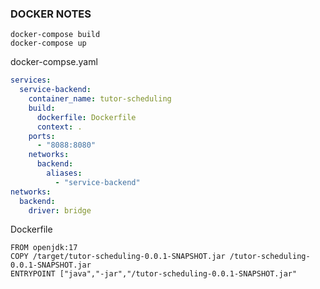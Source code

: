 ### DOCKER NOTES 

`````
docker-compose build
docker-compose up

``````

docker-compse.yaml
``````yaml
services:
  service-backend:
    container_name: tutor-scheduling
    build:
      dockerfile: Dockerfile
      context: .
    ports:
      - "8088:8080"
    networks:
      backend:
        aliases:
          - "service-backend"
networks:
  backend:
    driver: bridge
``````

Dockerfile

``````
FROM openjdk:17
COPY /target/tutor-scheduling-0.0.1-SNAPSHOT.jar /tutor-scheduling-0.0.1-SNAPSHOT.jar
ENTRYPOINT ["java","-jar","/tutor-scheduling-0.0.1-SNAPSHOT.jar"
